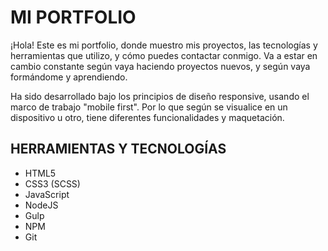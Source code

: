 # MI PORTFOLIO

¡Hola! Este es mi portfolio, donde muestro mis proyectos, las tecnologías y herramientas que utilizo, y cómo puedes contactar conmigo.
Va a estar en cambio constante según vaya haciendo proyectos nuevos, y según vaya formándome y aprendiendo.

Ha sido desarrollado bajo los principios de diseño responsive, usando el marco de trabajo "mobile first". Por lo que según se visualice en un dispositivo u otro, tiene diferentes funcionalidades y maquetación.

## HERRAMIENTAS Y TECNOLOGÍAS
- HTML5
- CSS3 (SCSS)
- JavaScript
- NodeJS
- Gulp
- NPM
- Git
